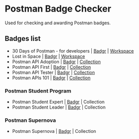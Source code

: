 # Postman Badge Checker

Used for checking and awarding Postman badges.

## Badges list

*   30 Days of Postman - for developers | [Badgr](https://badgr.com/public/badges/dtlUH0IyTweMbXqk5P1KvA) | [Workspace](https://www.postman.com/postman/workspace/30-days-of-postman-for-developers/overview)
*   Lost in Space | [Badgr](https://badgr.com/public/badges/hkQxukdrTd6bEw9RT4MQcQ) | [Workspace](https://www.postman.com/postman/workspace/lost-in-space)
*   Postman API Adoption | [Badgr](https://badgr.com/public/badges/uKubW0DORXGQ_cBGqBUVlw) | [Collection](https://www.postman.com/postman/workspace/postman-galaxy-training/documentation/9065401-b0c7f820-b6ea-440f-8d5a-c0df01f59826)
*   Postman API First | [Badgr](https://badgr.com/public/badges/4ZMWYUmITU20Lf9JdAR6Xw) | [Collection](https://www.postman.com/postman/workspace/postman-galaxy-training/api/812ccb45-5e15-441d-a15b-94aeb44c051f)
*   Postman API Tester | [Badgr](https://badgr.com/public/badges/Q10KBL_YQXSW0lCQgYWx6Q) | [Collection](https://www.postman.com/postman/workspace/postman-galaxy-training/documentation/9065401-7450715a-4607-4648-9fe9-9f0a481072c5)
*   Postman APIs 101 | [Badgr](https://badgr.com/public/badges/0WGPGyuYSwmXOhr-6v7D8Q) | [Collection](https://www.postman.com/postman/workspace/postman-galaxy-training/documentation/9065401-2aa44ec4-a674-4216-a451-8a3cfd98ff77)
    

### Postman Student Program

*   Postman Student Expert | [Badgr](https://badgr.com/public/badges/G0U1YVeOSdGAiytb9Yw6_w) | Collection
*   Postman Student Leader | [Badgr](https://badgr.com/public/badges/kpk6c8CDRKSQgaJoR-9ZhA) | Collection
    

### Postman Supernova

*   Postman Supernova | [Badgr](https://badgr.com/public/badges/RMBeLooiQXGwjZXnx7wU5Q) | Collection
